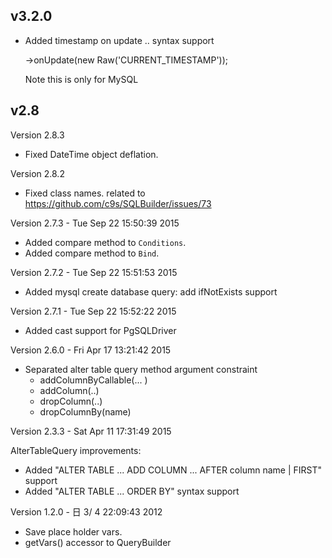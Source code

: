 
## v3.2.0

- Added timestamp on update .. syntax support

    ->onUpdate(new Raw('CURRENT_TIMESTAMP'));

  Note this is only for MySQL


## v2.8

Version 2.8.3

- Fixed DateTime object deflation.

Version 2.8.2

- Fixed class names. related to https://github.com/c9s/SQLBuilder/issues/73

Version 2.7.3 - Tue Sep 22 15:50:39 2015

- Added compare method to `Conditions`.
- Added compare method to `Bind`.

Version 2.7.2 - Tue Sep 22 15:51:53 2015

- Added mysql create database query: add ifNotExists support

Version 2.7.1 - Tue Sep 22 15:52:22 2015

- Added cast support for PgSQLDriver

Version 2.6.0 - Fri Apr 17 13:21:42 2015

- Separated alter table query method argument constraint
    - addColumnByCallable(... )
    - addColumn(..)
    - dropColumn(..)
    - dropColumnBy(name)

Version 2.3.3 - Sat Apr 11 17:31:49 2015

AlterTableQuery improvements:
- Added "ALTER TABLE ... ADD COLUMN ... AFTER column name | FIRST"  support
- Added "ALTER TABLE ... ORDER BY" syntax support

Version 1.2.0 - 日  3/ 4 22:09:43 2012

- Save place holder vars.
- getVars() accessor to QueryBuilder


